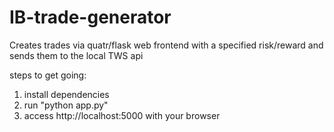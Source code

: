 # IB-trade-generator
Creates trades via quatr/flask web frontend with a specified risk/reward and sends them to the local TWS api

steps to get going:
1. install dependencies
2. run "python app.py"
3. access http://localhost:5000 with your browser
